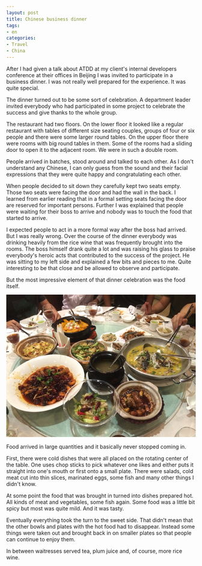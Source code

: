 ```yaml
---
layout: post
title: Chinese business dinner
tags:
- en
categories:
- Travel
- China
---
```

After I had given a talk about ATDD at my client's internal developers conference at their offices in Beijing I was invited to participate in a business dinner. I was not really well prepared for the experience. It was quite special.

The dinner turned out to be some sort of celebration. A department leader invited everybody who had participated in some project to celebrate the success and give thanks to the whole group.

The restaurant had two floors. On the lower floor it looked like a regular restaurant with tables of different size seating couples, groups of four or six people and there were some larger round tables. On the upper floor there were rooms with big round tables in them. Some of the rooms had a sliding door to open it to the adjacent room. We were in such a double room.

People arrived in batches, stood around and talked to each other. As I don't understand any Chinese, I can only guess from the sound and their facial expressions that they were quite happy and congratulating each other.

When people decided to sit down they carefully kept two seats empty. Those two seats were facing the door and had the wall in the back. I learned from earlier reading that in a formal setting seats facing the door are reserved for important persons. Further I was explained that people were waiting for their boss to arrive and nobody was to touch the food that started to arrive.

I expected people to act in a more formal way after the boss had arrived. But I was really wrong. Over the course of the dinner everybody was drinking heavily from the rice wine that was frequently brought into the rooms. The boss himself drank quite a lot and was raising his glass to praise everybody's heroic acts that contributed to the success of the project. He was sitting to my left side and explained a few bits and pieces to me. Quite interesting to be that close and be allowed to observe and participate.

But the most impressive element of that dinner celebration was the food itself.

![2014 06 25 Beijing 6](/img/posts/2014-06-25/2014-06-25-beijing-6.jpg)

Food arrived in large quantities and it basically never stopped coming in.

First, there were cold dishes that were all placed on the rotating center of the table. One uses chop sticks to pick whatever one likes and either puts it straight into one's mouth or first onto a small plate. There were salads, cold meat cut into thin slices, marinated eggs, some fish and many other things I didn't know.

At some point the food that was brought in turned into dishes prepared hot. All kinds of meat and vegetables, some fish again. Some food was a little bit spicy but most was quite mild. And it was tasty.

Eventually everything took the turn to the sweet side. That didn't mean that the other bowls and plates with the hot food had to disappear. Instead some things were taken out and brought back in on smaller plates so that people can continue to enjoy them.

In between waitresses served tea, plum juice and, of course, more rice wine.
